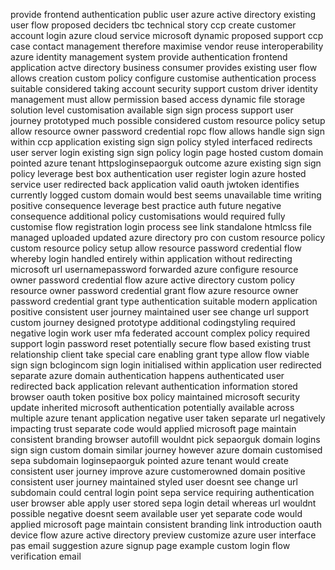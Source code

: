 provide frontend authentication public user azure active directory existing user flow proposed deciders tbc technical story ccp create customer account login azure cloud service microsoft dynamic proposed support ccp case contact management therefore maximise vendor reuse interoperability azure identity management system provide authentication frontend application actve directory business consumer provides existing user flow allows creation custom policy configure customise authentication process suitable considered taking account security support custom driver identity management must allow permission based access dynamic file storage solution level customisation available sign sign process support user journey prototyped much possible considered custom resource policy setup allow resource owner password credential ropc flow allows handle sign sign within ccp application existing sign sign policy styled interfaced redirects user server login existing sign sign policy login page hosted custom domain pointed azure tenant httpsloginsepaorguk outcome azure existing sign sign policy leverage best box authentication user register login azure hosted service user redirected back application valid oauth jwtoken identifies currently logged custom domain would best seems unavailable time writing positive consequence leverage best practice auth future negative consequence additional policy customisations would required fully customise flow registration login process see link standalone htmlcss file managed uploaded updated azure directory pro con custom resource policy custom resource policy setup allow resource password credential flow whereby login handled entirely within application without redirecting microsoft url usernamepassword forwarded azure configure resource owner password credential flow azure active directory custom policy resource owner password credential grant flow azure resource owner password credential grant type authentication suitable modern application positive consistent user journey maintained user see change url support custom journey designed prototype additional codingstyling required negative login work user mfa federated account complex policy required support login password reset potentially secure flow based existing trust relationship client take special care enabling grant type allow flow viable sign sign bclogincom sign login initialised within application user redirected separate azure domain authentication happens authenticated user redirected back application relevant authentication information stored browser oauth token positive box policy maintained microsoft security update inherited microsoft authentication potentially available across multiple azure tenant application negative user taken separate url negatively impacting trust separate code would applied microsoft page maintain consistent branding browser autofill wouldnt pick sepaorguk domain logins sign sign custom domain similar journey however azure domain customised sepa subdomain loginsepaorguk pointed azure tenant would create consistent user journey improve azure customerowned domain positive consistent user journey maintained styled user doesnt see change url subdomain could central login point sepa service requiring authentication user browser able apply user stored sepa login detail whereas url wouldnt possible negative doesnt seem available user yet separate code would applied microsoft page maintain consistent branding link introduction oauth device flow azure active directory preview customize azure user interface pas email suggestion azure signup page example custom login flow verification email